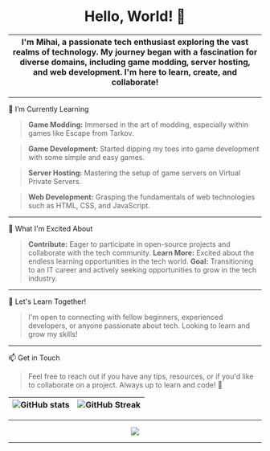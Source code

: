 <h1 align="center">Hello, World! 👋</h1>


|I'm Mihai, a passionate tech enthusiast exploring the vast realms of technology. My journey began with a fascination for diverse domains, including game modding, server hosting, and web development. I'm here to learn, create, and collaborate!|
| --- | 
***

🌱 I’m Currently Learning


>__Game Modding:__ Immersed in the art of modding, especially within games like Escape from Tarkov.

>__Game Development:__ Started dipping my toes into game development with some simple and easy games.

>__Server Hosting:__ Mastering the setup of game servers on Virtual Private Servers.

>__Web Development:__ Grasping the fundamentals of web technologies such as HTML, CSS, and JavaScript. 

***

🚀 What I'm Excited About

>__Contribute:__ Eager to participate in open-source projects and collaborate with the tech community.
>__Learn More:__ Excited about the endless learning opportunities in the tech world.
>__Goal:__ Transitioning to an IT career and actively seeking opportunities to grow in the tech industry.
***

🤝 Let's Learn Together!

>I'm open to connecting with fellow beginners, experienced developers, or anyone passionate about tech. Looking to learn and grow my skills! 
***

📫 Get in Touch

>Feel free to reach out if you have any tips, resources, or if you'd like to collaborate on a project. Always up to learn and code! 🌟


|![GitHub stats](https://github-readme-stats.vercel.app/api?username=mihaicm93&show_icons=true&theme=gruvbox)|![GitHub Streak](https://streak-stats.demolab.com?user=mihaicm93&theme=gruvbox&border_radius=2.5)| 
| --- | --- | 

 
***
<p align="center">

<img src="https://github.com/darsaveli/darsaveli/blob/main/1479814528_webarebears.gif?raw=true" align="center" />

</p>

***
